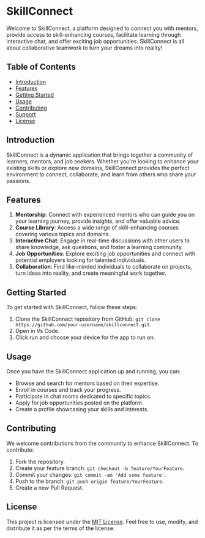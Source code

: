 # SkillConnect

Welcome to SkillConnect, a platform designed to connect you with mentors, provide access to skill-enhancing courses, facilitate learning through interactive chat, and offer exciting job opportunities. SkillConnect is all about collaborative teamwork to turn your dreams into reality!

## Table of Contents

- [Introduction](#introduction)
- [Features](#features)
- [Getting Started](#getting-started)
- [Usage](#usage)
- [Contributing](#contributing)
- [Support](#support)
- [License](#license)

## Introduction

SkillConnect is a dynamic application that brings together a community of learners, mentors, and job seekers. Whether you're looking to enhance your existing skills or explore new domains, SkillConnect provides the perfect environment to connect, collaborate, and learn from others who share your passions.

## Features

1. **Mentorship**: Connect with experienced mentors who can guide you on your learning journey, provide insights, and offer valuable advice.
2. **Course Library**: Access a wide range of skill-enhancing courses covering various topics and domains.
3. **Interactive Chat**: Engage in real-time discussions with other users to share knowledge, ask questions, and foster a learning community.
4. **Job Opportunities**: Explore exciting job opportunities and connect with potential employers looking for talented individuals.
5. **Collaboration**: Find like-minded individuals to collaborate on projects, turn ideas into reality, and create meaningful work together.

## Getting Started

To get started with SkillConnect, follow these steps:

1. Clone the SkillConnect repository from GitHub: `git clone https://github.com/your-username/skillconnect.git`
2. Open in Vs Code.
3. Click run and choose your device for the app to run on.

## Usage

Once you have the SkillConnect application up and running, you can:

- Browse and search for mentors based on their expertise.
- Enroll in courses and track your progress.
- Participate in chat rooms dedicated to specific topics.
- Apply for job opportunities posted on the platform.
- Create a profile showcasing your skills and interests.

## Contributing

We welcome contributions from the community to enhance SkillConnect. To contribute:

1. Fork the repository.
2. Create your feature branch: `git checkout -b feature/YourFeature`.
3. Commit your changes: `git commit -am 'Add some feature'`.
4. Push to the branch: `git push origin feature/YourFeature`.
5. Create a new Pull Request.

## License

This project is licensed under the [MIT License](LICENSE.md). Feel free to use, modify, and distribute it as per the terms of the license.
